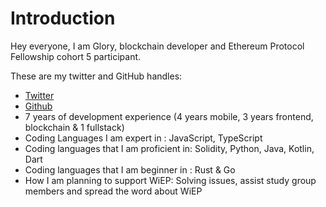 # Introduction

Hey everyone, I am Glory, blockchain developer and Ethereum Protocol Fellowship cohort 5 participant.

These are my twitter and GitHub handles:

- [Twitter](https://twitter.com/agatevureglory)
- [Github](https://github.com/gconnect)
- 7 years of development experience (4 years mobile, 3 years frontend, blockchain & 1 fullstack)
- Coding Languages I am expert in : JavaScript, TypeScript
- Coding languages that I am proficient in: Solidity, Python, Java, Kotlin, Dart 
- Coding languages that I am beginner in : Rust & Go
- How I am planning to support WiEP: Solving issues, assist study group members and spread the word about WiEP
